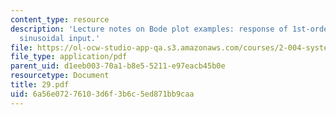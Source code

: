```yaml
---
content_type: resource
description: 'Lecture notes on Bode plot examples: response of 1st-order system to
  sinusoidal input.'
file: https://ol-ocw-studio-app-qa.s3.amazonaws.com/courses/2-004-systems-modeling-and-control-ii-fall-2007/6a56e07276103d6f3b6c5ed871bb9caa_29.pdf
file_type: application/pdf
parent_uid: d1eeb003-70a1-b8e5-5211-e97eacb45b0e
resourcetype: Document
title: 29.pdf
uid: 6a56e072-7610-3d6f-3b6c-5ed871bb9caa
---
```

